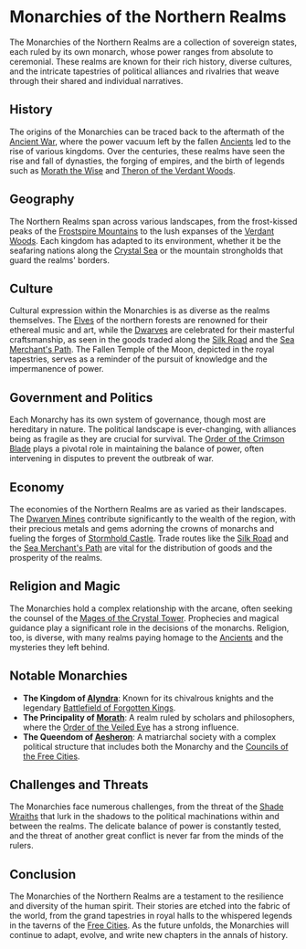 # Monarchies of the Northern Realms

The Monarchies of the Northern Realms are a collection of sovereign states, each ruled by its own monarch, whose power ranges from absolute to ceremonial. These realms are known for their rich history, diverse cultures, and the intricate tapestries of political alliances and rivalries that weave through their shared and individual narratives.

## History

The origins of the Monarchies can be traced back to the aftermath of the [Ancient War](Ancient%20War.md), where the power vacuum left by the fallen [Ancients](Ancients.md) led to the rise of various kingdoms. Over the centuries, these realms have seen the rise and fall of dynasties, the forging of empires, and the birth of legends such as [Morath the Wise](Morath%20the%20Wise.md) and [Theron of the Verdant Woods](Theron%20of%20the%20Verdant%20Woods.md).

## Geography

The Northern Realms span across various landscapes, from the frost-kissed peaks of the [Frostspire Mountains](Frostspire%20Mountains.md) to the lush expanses of the [Verdant Woods](Verdant%20Woods.md). Each kingdom has adapted to its environment, whether it be the seafaring nations along the [Crystal Sea](Crystal%20Sea.md) or the mountain strongholds that guard the realms' borders.

## Culture

Cultural expression within the Monarchies is as diverse as the realms themselves. The [Elves](Elves.md) of the northern forests are renowned for their ethereal music and art, while the [Dwarves](Dwarves.md) are celebrated for their masterful craftsmanship, as seen in the goods traded along the [Silk Road](Silk%20Road.md) and the [Sea Merchant's Path](Sea%20Merchant's%20Path.md). The Fallen Temple of the Moon, depicted in the royal tapestries, serves as a reminder of the pursuit of knowledge and the impermanence of power.

## Government and Politics

Each Monarchy has its own system of governance, though most are hereditary in nature. The political landscape is ever-changing, with alliances being as fragile as they are crucial for survival. The [Order of the Crimson Blade](Order%20of%20the%20Crimson%20Blade.md) plays a pivotal role in maintaining the balance of power, often intervening in disputes to prevent the outbreak of war.

## Economy

The economies of the Northern Realms are as varied as their landscapes. The [Dwarven Mines](Dwarven%20Mines.md) contribute significantly to the wealth of the region, with their precious metals and gems adorning the crowns of monarchs and fueling the forges of [Stormhold Castle](Stormhold%20Castle.md). Trade routes like the [Silk Road](Silk%20Road.md) and the [Sea Merchant's Path](Sea%20Merchant's%20Path.md) are vital for the distribution of goods and the prosperity of the realms.

## Religion and Magic

The Monarchies hold a complex relationship with the arcane, often seeking the counsel of the [Mages of the Crystal Tower](Mages%20of%20the%20Crystal%20Tower.md). Prophecies and magical guidance play a significant role in the decisions of the monarchs. Religion, too, is diverse, with many realms paying homage to the [Ancients](Ancients.md) and the mysteries they left behind.

## Notable Monarchies

- **The Kingdom of [Alyndra](Alyndra.md)**: Known for its chivalrous knights and the legendary [Battlefield of Forgotten Kings](Battlefield%20of%20Forgotten%20Kings.md).
- **The Principality of [Morath](Morath.md)**: A realm ruled by scholars and philosophers, where the [Order of the Veiled Eye](Order%20of%20the%20Veiled%20Eye.md) has a strong influence.
- **The Queendom of [Aesheron](Aesheron.md)**: A matriarchal society with a complex political structure that includes both the Monarchy and the [Councils of the Free Cities](Councils%20of%20the%20Free%20Cities.md).

## Challenges and Threats

The Monarchies face numerous challenges, from the threat of the [Shade Wraiths](Shade%20Wraiths.md) that lurk in the shadows to the political machinations within and between the realms. The delicate balance of power is constantly tested, and the threat of another great conflict is never far from the minds of the rulers.

## Conclusion

The Monarchies of the Northern Realms are a testament to the resilience and diversity of the human spirit. Their stories are etched into the fabric of the world, from the grand tapestries in royal halls to the whispered legends in the taverns of the [Free Cities](Free%20Cities.md). As the future unfolds, the Monarchies will continue to adapt, evolve, and write new chapters in the annals of history.